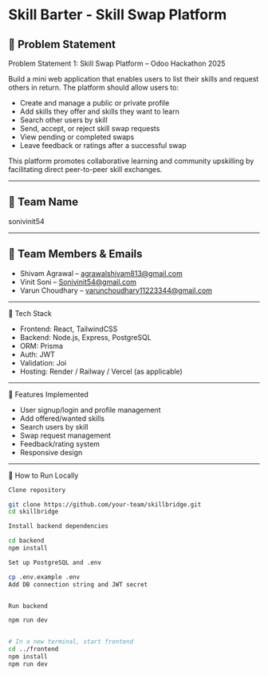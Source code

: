 # Skill Barter - Skill Swap Platform

## 🚀 Problem Statement

Problem Statement 1: Skill Swap Platform – Odoo Hackathon 2025

Build a mini web application that enables users to list their skills and request others in return. The platform should allow users to:

- Create and manage a public or private profile
- Add skills they offer and skills they want to learn
- Search other users by skill
- Send, accept, or reject skill swap requests
- View pending or completed swaps
- Leave feedback or ratings after a successful swap

This platform promotes collaborative learning and community upskilling by facilitating direct peer-to-peer skill exchanges.

---

## 👥 Team Name

sonivinit54

---

## 📧 Team Members & Emails

- Shivam Agrawal – agrawalshivam813@gmail.com  
- Vinit Soni – Sonivinit54@gmail.com  
- Varun Choudhary – varunchoudhary11223344@gmail.com 
<!-- Add more members if needed -->

---

🔧 Tech Stack


- Frontend: React, TailwindCSS
- Backend: Node.js, Express, PostgreSQL
- ORM: Prisma
- Auth: JWT
- Validation: Joi
- Hosting: Render / Railway / Vercel (as applicable)

---

📂 Features Implemented


- User signup/login and profile management
- Add offered/wanted skills
- Search users by skill
- Swap request management
- Feedback/rating system
- Responsive design

---

📌 How to Run Locally


```bash
Clone repository

git clone https://github.com/your-team/skillbridge.git
cd skillbridge

Install backend dependencies

cd backend
npm install

Set up PostgreSQL and .env

cp .env.example .env
Add DB connection string and JWT secret


Run backend

npm run dev


# In a new terminal, start frontend
cd ../frontend
npm install
npm run dev
